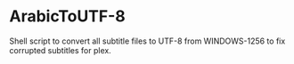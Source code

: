 # ArabicToUTF-8
Shell script to convert all subtitle files to UTF-8 from WINDOWS-1256 to fix corrupted subtitles for plex.
